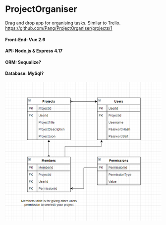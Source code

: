 # ProjectOrganiser
Drag and drop app for organising tasks. Similar to Trello. https://github.com/Pang/ProjectOrganiser/projects/1

#### Front-End: Vue 2.6
#### API: Node.js & Express 4.17
#### ORM: Sequalize?
#### Database: MySql?

![Image of DB UML](./ProjectOrganiser.API/DbUml.png)